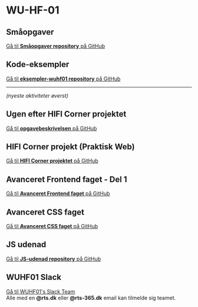 # **WU-HF-01**

## **Småopgaver**

[Gå til **Småopgaver repository** på GitHub](https://github.com/rts-cmk-wuhf01/smaaopgaver-wuhf01)

## **Kode-eksempler**

[Gå til **eksempler-wuhf01 repository** på GitHub](https://github.com/rts-cmk-wuhf01/eksempler-wuhf01)

---

*(nyeste aktiviteter øverst)*

## **Ugen efter HIFI Corner projektet**

[Gå til **opgavebeskrivelsen** på GitHub](/Praktisk%20Web/020%20Ugen%20efter%20HIFI%20Corner%20projektet/Ugen%20efter%20HIFI%20Corner%20projektet.md)


## **HIFI Corner projekt** (Praktisk Web)

[Gå til **HIFI Corner projektet** på GitHub](https://github.com/rts-cmk/wuhf-hificorner)


## **Avanceret Frontend faget - Del 1**

[Gå til **Avanceret Frontend faget** på GitHub](/Fag%20Avanceret%20Frontend/Fag%20Avanceret%20Frontend%20Del%201.md)

## **Avanceret CSS faget**

[Gå til **Avanceret CSS faget** på GitHub](/Fag%20Avanceret%20CSS/Fag%20Avanceret%20CSS.md)

## **JS udenad**

[Gå til **JS-udenad repository** på GitHub](https://github.com/rts-cmk/js-udenad-wuhf01)

## **WUHF01 Slack**

[Gå til WUHF01's Slack Team](https://rts-cmk-wuhf01.slack.com)<br>
Alle med en **@rts.dk** eller **@rts-365.dk** email kan tilmelde sig teamet.
